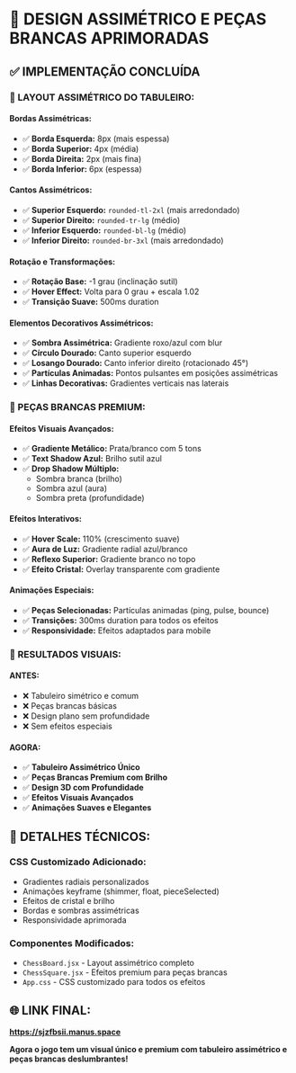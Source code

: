# 🎨 DESIGN ASSIMÉTRICO E PEÇAS BRANCAS APRIMORADAS

## ✅ **IMPLEMENTAÇÃO CONCLUÍDA**

### **🔄 LAYOUT ASSIMÉTRICO DO TABULEIRO:**

#### **Bordas Assimétricas:**
- ✅ **Borda Esquerda:** 8px (mais espessa)
- ✅ **Borda Superior:** 4px (média)
- ✅ **Borda Direita:** 2px (mais fina)
- ✅ **Borda Inferior:** 6px (espessa)

#### **Cantos Assimétricos:**
- ✅ **Superior Esquerdo:** `rounded-tl-2xl` (mais arredondado)
- ✅ **Superior Direito:** `rounded-tr-lg` (médio)
- ✅ **Inferior Esquerdo:** `rounded-bl-lg` (médio)
- ✅ **Inferior Direito:** `rounded-br-3xl` (mais arredondado)

#### **Rotação e Transformações:**
- ✅ **Rotação Base:** -1 grau (inclinação sutil)
- ✅ **Hover Effect:** Volta para 0 grau + escala 1.02
- ✅ **Transição Suave:** 500ms duration

#### **Elementos Decorativos Assimétricos:**
- ✅ **Sombra Assimétrica:** Gradiente roxo/azul com blur
- ✅ **Círculo Dourado:** Canto superior esquerdo
- ✅ **Losango Dourado:** Canto inferior direito (rotacionado 45°)
- ✅ **Partículas Animadas:** Pontos pulsantes em posições assimétricas
- ✅ **Linhas Decorativas:** Gradientes verticais nas laterais

### **💎 PEÇAS BRANCAS PREMIUM:**

#### **Efeitos Visuais Avançados:**
- ✅ **Gradiente Metálico:** Prata/branco com 5 tons
- ✅ **Text Shadow Azul:** Brilho sutil azul
- ✅ **Drop Shadow Múltiplo:** 
  - Sombra branca (brilho)
  - Sombra azul (aura)
  - Sombra preta (profundidade)

#### **Efeitos Interativos:**
- ✅ **Hover Scale:** 110% (crescimento suave)
- ✅ **Aura de Luz:** Gradiente radial azul/branco
- ✅ **Reflexo Superior:** Gradiente branco no topo
- ✅ **Efeito Cristal:** Overlay transparente com gradiente

#### **Animações Especiais:**
- ✅ **Peças Selecionadas:** Partículas animadas (ping, pulse, bounce)
- ✅ **Transições:** 300ms duration para todos os efeitos
- ✅ **Responsividade:** Efeitos adaptados para mobile

### **🎯 RESULTADOS VISUAIS:**

#### **ANTES:**
- ❌ Tabuleiro simétrico e comum
- ❌ Peças brancas básicas
- ❌ Design plano sem profundidade
- ❌ Sem efeitos especiais

#### **AGORA:**
- ✅ **Tabuleiro Assimétrico Único**
- ✅ **Peças Brancas Premium com Brilho**
- ✅ **Design 3D com Profundidade**
- ✅ **Efeitos Visuais Avançados**
- ✅ **Animações Suaves e Elegantes**

## 🔧 **DETALHES TÉCNICOS:**

### **CSS Customizado Adicionado:**
- Gradientes radiais personalizados
- Animações keyframe (shimmer, float, pieceSelected)
- Efeitos de cristal e brilho
- Bordas e sombras assimétricas
- Responsividade aprimorada

### **Componentes Modificados:**
- `ChessBoard.jsx` - Layout assimétrico completo
- `ChessSquare.jsx` - Efeitos premium para peças brancas
- `App.css` - CSS customizado para todos os efeitos

## 🌐 **LINK FINAL:**

**https://sjzfbsii.manus.space**

**Agora o jogo tem um visual único e premium com tabuleiro assimétrico e peças brancas deslumbrantes!**

